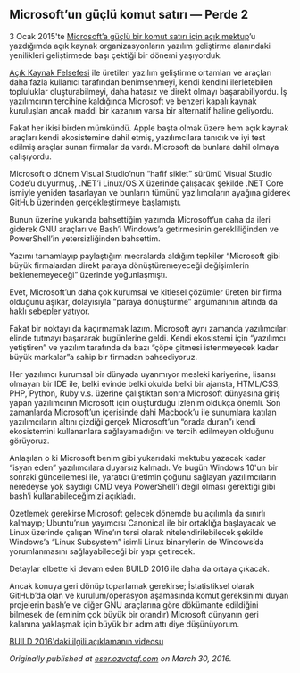## Microsoft’un güçlü komut satırı — Perde 2

3 Ocak 2015'te [Microsoft’a güçlü bir komut satırı için açık mektup](https://medium.com/@eserozvataf/microsofta-g%C3%BC%C3%A7l%C3%BC-bir-komut-sat%C4%B1r%C4%B1-i%C3%A7in-a%C3%A7%C4%B1k-mektup-4d203198bbb3)’u yazdığımda açık kaynak organizasyonların yazılım geliştirme alanındaki yenilikleri geliştirmede başı çektiği bir dönemi yaşıyorduk.

[Açık Kaynak Felsefesi](https://medium.com/@eserozvataf/a%C3%A7%C4%B1k-kaynak-felsefesi-6712b9bda59c) ile üretilen yazılım geliştirme ortamları ve araçları daha fazla kullanıcı tarafından benimsenmeyi, kendi kendini ilerletebilen topluluklar oluşturabilmeyi, daha hatasız ve direkt olmayı başarabiliyordu. İş yazılımcının tercihine kaldığında Microsoft ve benzeri kapalı kaynak kuruluşları ancak maddi bir kazanım varsa bir alternatif haline geliyordu.

Fakat her ikisi birden mümkündü. Apple başta olmak üzere hem açık kaynak araçları kendi ekosistemine dahil etmiş, yazılımcılara tanıdık ve iyi test edilmiş araçlar sunan firmalar da vardı. Microsoft da bunlara dahil olmaya çalışıyordu.

Microsoft o dönem Visual Studio’nun “hafif siklet” sürümü Visual Studio Code’u duyurmuş, .NET’i Linux/OS X üzerinde çalışacak şekilde .NET Core ismiyle yeniden tasarlayan ve bunların tümünü yazılımcıların ayağına giderek GitHub üzerinden gerçekleştirmeye başlamıştı.

Bunun üzerine yukarıda bahsettiğim yazımda Microsoft’un daha da ileri giderek GNU araçları ve Bash’i Windows’a getirmesinin gerekliliğinden ve PowerShell’in yetersizliğinden bahsettim.

Yazımı tamamlayıp paylaştığım mecralarda aldığım tepkiler “Microsoft gibi büyük firmalardan direkt paraya dönüştüremeyeceği değişimlerin beklenemeyeceği” üzerinde yoğunlaşmıştı.

Evet, Microsoft’un daha çok kurumsal ve kitlesel çözümler üreten bir firma olduğunu aşikar, dolayısıyla “paraya dönüştürme” argümanının altında da haklı sebepler yatıyor.

Fakat bir noktayı da kaçırmamak lazım. Microsoft aynı zamanda yazılımcıları elinde tutmayı başararak bugünlerine geldi. Kendi ekosistemi için “yazılımcı yetiştiren” ve yazılım tarafında da bazı “çöpe gitmesi istenmeyecek kadar büyük markalar”a sahip bir firmadan bahsediyoruz.

Her yazılımcı kurumsal bir dünyada uyanmıyor mesleki kariyerine, lisansı olmayan bir IDE ile, belki evinde belki okulda belki bir ajansta, HTML/CSS, PHP, Python, Ruby v.s. üzerine çalıştıktan sonra Microsoft dünyasına giriş yapan yazılımcının Microsoft için oluşturduğu izlenim oldukça önemli. Son zamanlarda Microsoft’un içerisinde dahi Macbook’u ile sunumlara katılan yazılımcıların altını çizdiği gerçek Microsoft’un “orada duran”ı kendi ekosistemini kullananlara sağlayamadığını ve tercih edilmeyen olduğunu görüyoruz.

Anlaşılan o ki Microsoft benim gibi yukarıdaki mektubu yazacak kadar “isyan eden” yazılımcılara duyarsız kalmadı. Ve bugün Windows 10'un bir sonraki güncellemesi ile, yaratıcı üretimin çoğunu sağlayan yazılımcıların neredeyse yok saydığı CMD veya PowerShell’i değil olması gerektiği gibi bash’i kullanabileceğimizi açıkladı.

Özetlemek gerekirse Microsoft gelecek dönemde bu açılımla da sınırlı kalmayıp; Ubuntu’nun yayımcısı Canonical ile bir ortaklığa başlayacak ve Linux üzerinde çalışan Wine’ın tersi olarak nitelendirilebilecek şekilde Windows’a “Linux Subsystem” isimli Linux binarylerin de Windows’da yorumlanmasını sağlayabileceği bir yapı getirecek.

Detaylar elbette ki devam eden BUILD 2016 ile daha da ortaya çıkacak.

Ancak konuya geri dönüp toparlamak gerekirse; İstatistiksel olarak GitHub’da olan ve kurulum/operasyon aşamasında komut gereksinimi duyan projelerin bash’e ve diğer GNU araçlarına göre dökümante edildiğini bilmesek de (eminim çok büyük bir orandır) Microsoft dünyanın geri kalanına yaklaşmak için büyük bir adım attı diye düşünüyorum.

[BUILD 2016'daki ilgili açıklamanın videosu](https://youtu.be/GgutlKV42SY?t=4434)

*Originally published at* [*eser.ozvataf.com*](http://eser.ozvataf.com/microsoftun-guclu-komut-satiri-perde-2/) *on March 30, 2016.*
